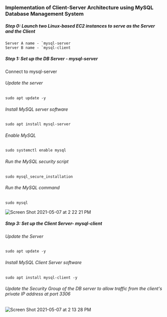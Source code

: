 
### Implementation of Client-Server Architecture using MySQL Database Management System

##### Step 0: Launch two Linux-based EC2 instances to serve as the Server and the Client
```
Server A name - `mysql-server
Server B name - `mysql-client
```

##### Step 1: Set up the DB Server - mysql-server

Connect to mysql-server

###### Update the server 
```
sudo apt update -y
```
###### Install MySQL server software
```
sudo apt install mysql-server
```
###### Enable MySQL
```
sudo systemctl enable mysql
```
###### Run the MySQL security script
```
sudo mysql_secure_installation
```
###### Run the MySQL command
```
sudo mysql
```


![Screen Shot 2021-05-07 at 2 22 21 PM](https://user-images.githubusercontent.com/44268796/117492510-ade1f800-af3f-11eb-9291-3062436b08fb.png)










##### Step 3: Set up the Client Server- mysql-client

###### Update the Server
```
sudo apt update -y
```
###### Install MySQL Client Server software
```
sudo apt install mysql-client -y
```
###### Update the Security Group of the DB server to allow traffic from the client's private IP address at port 3306



![Screen Shot 2021-05-07 at 2 13 28 PM](https://user-images.githubusercontent.com/44268796/117491720-8dfe0480-af3e-11eb-9520-8f79661d938f.png)






















